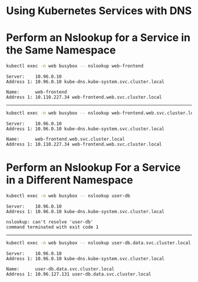 Using Kubernetes Services with DNS
===

# Perform an Nslookup for a Service in the Same Namespace

```sh
kubectl exec -n web busybox -- nslookup web-frontend
```
```
Server:    10.96.0.10
Address 1: 10.96.0.10 kube-dns.kube-system.svc.cluster.local

Name:      web-frontend
Address 1: 10.110.227.34 web-frontend.web.svc.cluster.local
```

---

```sh
kubectl exec -n web busybox -- nslookup web-frontend.web.svc.cluster.local
```
```
Server:    10.96.0.10
Address 1: 10.96.0.10 kube-dns.kube-system.svc.cluster.local

Name:      web-frontend.web.svc.cluster.local
Address 1: 10.110.227.34 web-frontend.web.svc.cluster.local
```

# Perform an Nslookup For a Service in a Different Namespace

```sh
kubectl exec -n web busybox -- nslookup user-db
```
```
Server:    10.96.0.10
Address 1: 10.96.0.10 kube-dns.kube-system.svc.cluster.local

nslookup: can't resolve 'user-db'
command terminated with exit code 1
```

---

```sh
kubectl exec -n web busybox -- nslookup user-db.data.svc.cluster.local
```
```
Server:    10.96.0.10
Address 1: 10.96.0.10 kube-dns.kube-system.svc.cluster.local

Name:      user-db.data.svc.cluster.local
Address 1: 10.96.127.131 user-db.data.svc.cluster.local
```